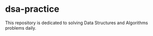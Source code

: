 # dsa-practice
This repository is dedicated to solving Data Structures and Algorithms problems daily. 

